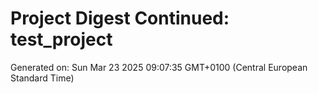 # Project Digest Continued: test_project
Generated on: Sun Mar 23 2025 09:07:35 GMT+0100 (Central European Standard Time)

